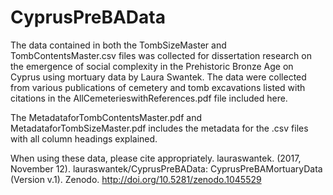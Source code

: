 # CyprusPreBAData
The data contained in both the TombSizeMaster and TombContentsMaster.csv files was collected for dissertation research on the emergence of social complexity in the Prehistoric Bronze Age on Cyprus using mortuary data by Laura Swantek.  The data were collected from various publications of cemetery and tomb excavations listed with citations in the AllCemeterieswithReferences.pdf file included here.  


The MetadataforTombContentsMaster.pdf and MetadataforTombSizeMaster.pdf includes the metadata for the .csv files with all column headings explained.  

When using these data, please cite appropriately. 
lauraswantek. (2017, November 12). 
lauraswantek/CyprusPreBAData: CyprusPreBAMortuaryData (Version v.1). 
Zenodo. http://doi.org/10.5281/zenodo.1045529
